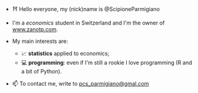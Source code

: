 - ⛩️ Hello everyone, my (nick)name is @ScipioneParmigiano

- I'm a _economics_ student in Switzerland and I'm the owner of www.zanotp.com.

-   My main interests are:
    - 📈 **statistics** applied to economics;
    - 💻 **programming**: even if I'm still a rookie I love programming (R and a bit of Python).

- 📫 To contact me, write to pcs_parmigiano@gmal.com 
